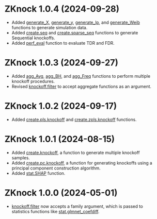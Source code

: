 # ZKnock 1.0.4 (2024-09-28)

-   Added
    [generate_X](https://guang-yu-zhu.github.io/zKnock/reference/generate_X.html),
    [generate_y](https://guang-yu-zhu.github.io/zKnock/reference/generate_y.html),
    [generate_lp](https://guang-yu-zhu.github.io/zKnock/reference/generate_lp.html),
    and
    [generate_Weib](https://guang-yu-zhu.github.io/zKnock/reference/generate_Weib.html)
    functions to generate simulation data.
-   Added
    [create.seq](https://guang-yu-zhu.github.io/zKnock/reference/create.seq.html)
    and
    [create.sparse_seq](https://guang-yu-zhu.github.io/zKnock/reference/create.sparse_seq.html)
    functions to generate Sequential knockoffs.
-   Added
    [perf_eval](https://guang-yu-zhu.github.io/zKnock/reference/perf_eval.html)
    function to evaluate TDR and FDR.

# ZKnock 1.0.3 (2024-09-27)

-   Added
    [agg_Avg](https://guang-yu-zhu.github.io/zKnock/reference/agg_Avg.html),
    [agg_BH](https://guang-yu-zhu.github.io/zKnock/reference/agg_BH.html),
    and
    [agg_Freq](https://guang-yu-zhu.github.io/zKnock/reference/agg_Freq.html)
    functions to perform multiple knockoff procedures.
-   Revised
    [knockoff.filter](https://guang-yu-zhu.github.io/zKnock/reference/knockoff.filter.html)
    to accept aggregate functions as an argument.

# ZKnock 1.0.2 (2024-09-17)

-   Added
    [create.pls.knockoff](https://guang-yu-zhu.github.io/zKnock/reference/create.pls.knockoff.html)
    and
    [create.zpls.knockoff](https://guang-yu-zhu.github.io/zKnock/reference/create.zpls.knockoff.html)
    functions.

# ZKnock 1.0.1 (2024-08-15)

-   Added
    [create.knockoff](https://guang-yu-zhu.github.io/zKnock/reference/create.knockoff.html),
    a function to generate multiple knockoff samples.
-   Added
    [create.pc.knockoff](https://guang-yu-zhu.github.io/zKnock/reference/create.pc.knockoff.html),
    a function for generating knockoffs using a principal component
    construction algorithm.
-   Added
    [stat.SHAP](https://guang-yu-zhu.github.io/zKnock/reference/stat.SHAP.html)
    function.

# ZKnock 1.0.0 (2024-05-01)

-   [knockoff.filter](https://guang-yu-zhu.github.io/zKnock/reference/knockoff.filter.html)
    now accepts a family argument, which is passed to statistics
    functions like
    [stat.glmnet_coefdiff](https://guang-yu-zhu.github.io/zKnock/reference/stat.glmnet_coefdiff.html).
